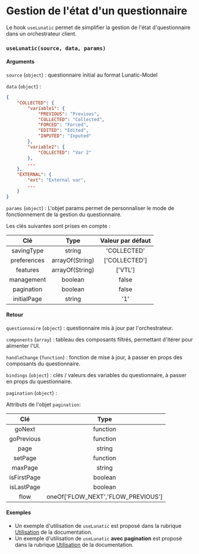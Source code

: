 # Gestion de l'état d'un questionnaire

Le hook `useLunatic` permet de simplifier la gestion de l'état d'questionnaire dans un orchestrateur client.

### `useLunatic(source, data, params)`

#### Arguments

`source` (`object`) : questionnaire initial au format Lunatic-Model

`data` (`object`) :

```json
{
	"COLLECTED": {
		"variable1": {
			"PREVIOUS": "Previous",
			"COLLECTED": "Collected",
			"FORCED": "Forced",
			"EDITED": "Edited",
			"INPUTED": "Inputed"
		},
		"variable2": {
			"COLLECTED": "Var 2"
		},
		...
	},
	"EXTERNAL": {
		"ext": "External var",
		...
	}
}
```

`params` (`object`) : L'objet params permet de personnaliser le mode de fonctionnement de la gestion du questionnaire.

Les clés suivantes sont prises en compte :

|     Clé     |      Type       | Valeur par défaut |
| :---------: | :-------------: | :---------------: |
| savingType  |     string      |    'COLLECTED'    |
| preferences | arrayOf(String) |   ['COLLECTED']   |
|  features   | arrayOf(String) |      ['VTL']      |
| management  |     boolean     |       false       |
| pagination  |     boolean     |       false       |
| initialPage |     string      |        '1'        |

#### Retour

`questionnaire` (`object`) : questionnaire mis à jour par l'orchestrateur.

`components` (`array`) : tableau des composants filtrés, permettant d'itérer pour alimenter l'UI.

`handleChange` (`function`) : fonction de mise à jour, à passer en props des composants du questionnaire.

`bindings` (`object`) : clés / valeurs des variables du questionnaire, à passer en props du questionnaire.

`pagination` (`object`) :

Attributs de l'objet `pagination`:

|     Clé     |                Type                |
| :---------: | :--------------------------------: |
|   goNext    |              function              |
| goPrevious  |              function              |
|    page     |               string               |
|   setPage   |              function              |
|   maxPage   |               string               |
| isFirstPage |              boolean               |
| isLastPage  |              boolean               |
|    flow     | oneOf['FLOW_NEXT','FLOW_PREVIOUS'] |

#### Exemples

- Un exemple d'utilisation de `useLunatic` est proposé dans la rubrique [Utilisation](../usage.md) de la documentation.
- Un exemple d'utilisation de `useLunatic` **avec pagination** est proposé dans la rubrique [Utilisation](../pagination.md) de la documentation.
